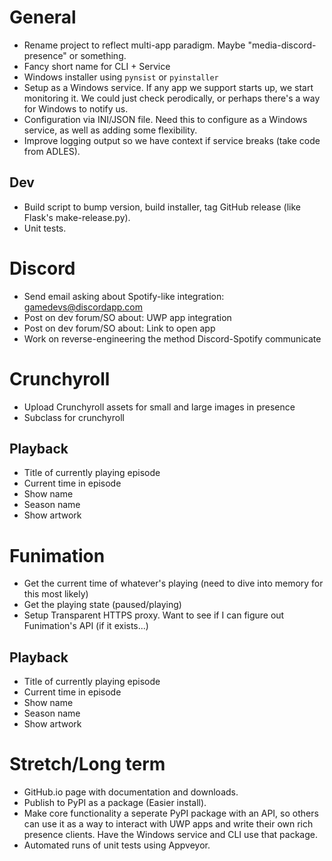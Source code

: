 # General
* Rename project to reflect multi-app paradigm. Maybe
"media-discord-presence" or something.
* Fancy short name for CLI + Service
* Windows installer using `pynsist` or `pyinstaller`
* Setup as a Windows service. If any app we support starts up, we start
monitoring it. We could just check perodically, or perhaps there's a way
for Windows to notify us.
* Configuration via INI/JSON file. Need this to configure as a Windows
service, as well as adding some flexibility.
* Improve logging output so we have context if service breaks (take code from ADLES).

## Dev
* Build script to bump version, build installer, tag GitHub release
(like Flask's make-release.py).
* Unit tests.


# Discord
* Send email asking about Spotify-like integration: gamedevs@discordapp.com
* Post on dev forum/SO about: UWP app integration
* Post on dev forum/SO about: Link to open app
* Work on reverse-engineering the method Discord-Spotify communicate


# Crunchyroll
* Upload Crunchyroll assets for small and large images in presence
* Subclass for crunchyroll

## Playback
* Title of currently playing episode
* Current time in episode
* Show name
* Season name
* Show artwork


# Funimation
* Get the current time of whatever's playing (need to dive into memory for this most likely)
* Get the playing state (paused/playing)
* Setup Transparent HTTPS proxy. Want to see if I can figure out Funimation's API (if it exists...)

## Playback
* Title of currently playing episode
* Current time in episode
* Show name
* Season name
* Show artwork


# Stretch/Long term
* GitHub.io page with documentation and downloads.
* Publish to PyPI as a package (Easier install).
* Make core functionality a seperate PyPI package with an API, so others
can use it as a way to interact with UWP apps and write their own rich
presence clients. Have the Windows service and CLI use that package.
* Automated runs of unit tests using Appveyor.
